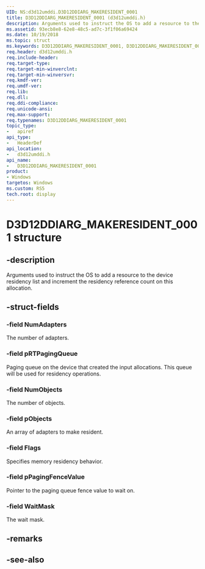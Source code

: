 ```yaml
---
UID: NS:d3d12umddi.D3D12DDIARG_MAKERESIDENT_0001
title: D3D12DDIARG_MAKERESIDENT_0001 (d3d12umddi.h)
description: Arguments used to instruct the OS to add a resource to the device residency list and increment the residency reference count on this allocation.
ms.assetid: 93ecb8e8-62e8-48c5-ad7c-3f1f06a69424
ms.date: 10/19/2018
ms.topic: struct
ms.keywords: D3D12DDIARG_MAKERESIDENT_0001, D3D12DDIARG_MAKERESIDENT_0001, 
req.header: d3d12umddi.h
req.include-header:
req.target-type:
req.target-min-winverclnt:
req.target-min-winversvr:
req.kmdf-ver:
req.umdf-ver:
req.lib:
req.dll:
req.ddi-compliance:
req.unicode-ansi:
req.max-support:
req.typenames: D3D12DDIARG_MAKERESIDENT_0001
topic_type: 
-	apiref
api_type: 
-	HeaderDef
api_location: 
-	d3d12umddi.h
api_name: 
-	D3D12DDIARG_MAKERESIDENT_0001
product:
- Windows
targetos: Windows
ms.custom: RS5
tech.root: display
---
```


# D3D12DDIARG_MAKERESIDENT_0001 structure

## -description

Arguments used to instruct the OS to add a resource to the device residency list and increment the residency reference count on this allocation.

## -struct-fields

### -field NumAdapters

The number of adapters.

### -field pRTPagingQueue

Paging queue on the device that created the input allocations. This queue will be used for residency operations.

### -field NumObjects

The number of objects.

### -field pObjects

An array of adapters to make resident.

### -field Flags

Specifies memory residency behavior.

### -field pPagingFenceValue

Pointer to the paging queue fence value to wait on.

### -field WaitMask
 
The wait mask.

## -remarks

## -see-also

